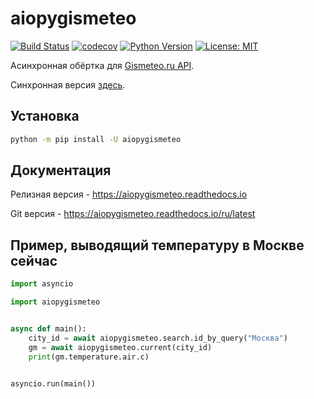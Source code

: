 # aiopygismeteo

[![Build Status](https://github.com/monosans/aiopygismeteo/workflows/test/badge.svg?branch=main&event=push)](https://github.com/monosans/aiopygismeteo/actions?query=workflow%3Atest)
[![codecov](https://codecov.io/gh/monosans/aiopygismeteo/branch/main/graph/badge.svg)](https://codecov.io/gh/monosans/aiopygismeteo)
[![Python Version](https://img.shields.io/pypi/pyversions/aiopygismeteo.svg)](https://pypi.org/project/aiopygismeteo/)
[![License: MIT](https://img.shields.io/badge/License-MIT-yellow.svg)](https://github.com/monosans/aiopygismeteo/blob/main/LICENSE)

Асинхронная обёртка для [Gismeteo.ru API](https://gismeteo.ru/api).

Синхронная версия [здесь](https://github.com/monosans/pygismeteo).

## Установка

```bash
python -m pip install -U aiopygismeteo
```

## Документация

Релизная версия - https://aiopygismeteo.readthedocs.io

Git версия - https://aiopygismeteo.readthedocs.io/ru/latest

## Пример, выводящий температуру в Москве сейчас

```python
import asyncio

import aiopygismeteo


async def main():
    city_id = await aiopygismeteo.search.id_by_query("Москва")
    gm = await aiopygismeteo.current(city_id)
    print(gm.temperature.air.c)


asyncio.run(main())
```
